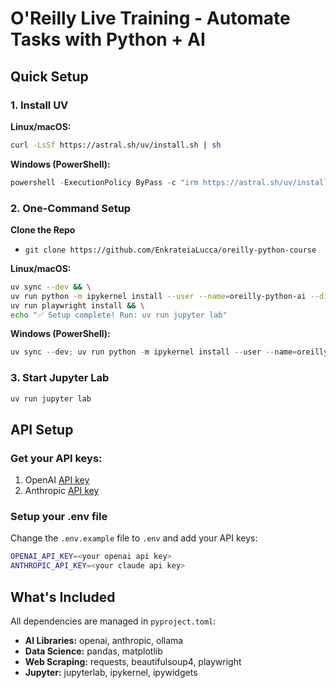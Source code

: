 # O'Reilly Live Training - Automate Tasks with Python + AI 

## Quick Setup

### 1. Install UV
**Linux/macOS:**
```bash
curl -LsSf https://astral.sh/uv/install.sh | sh
```

**Windows (PowerShell):**
```powershell
powershell -ExecutionPolicy ByPass -c "irm https://astral.sh/uv/install.ps1 | iex"
```

### 2. One-Command Setup

**Clone the Repo**

- `git clone https://github.com/EnkrateiaLucca/oreilly-python-course`

**Linux/macOS:**
```bash
uv sync --dev && \
uv run python -m ipykernel install --user --name=oreilly-python-ai --display-name "O'Reilly Python AI" && \
uv run playwright install && \
echo "✅ Setup complete! Run: uv run jupyter lab"
```

**Windows (PowerShell):**
```powershell
uv sync --dev; uv run python -m ipykernel install --user --name=oreilly-python-ai --display-name "O'Reilly Python AI"; uv run playwright install; Write-Output "✅ Setup complete! Run: uv run jupyter lab"
```

### 3. Start Jupyter Lab
```bash
uv run jupyter lab
```

## API Setup

### Get your API keys:
1. OpenAI [API key](https://platform.openai.com/)
2. Anthropic [API key](https://docs.anthropic.com/en/docs/get-started)

### Setup your .env file
Change the `.env.example` file to `.env` and add your API keys:

```bash
OPENAI_API_KEY=<your openai api key>
ANTHROPIC_API_KEY=<your claude api key>
```

## What's Included
All dependencies are managed in `pyproject.toml`:
- **AI Libraries:** openai, anthropic, ollama
- **Data Science:** pandas, matplotlib
- **Web Scraping:** requests, beautifulsoup4, playwright
- **Jupyter:** jupyterlab, ipykernel, ipywidgets

<!-- 1. [](notebooks/9.0-building-email-assistant.ipynb)  
[![Open In Colab](https://colab.research.google.com/assets/colab-badge.svg)](https://colab.research.google.com/github/EnkrateiaLucca/oreilly-python-course/blob/main/notebooks/9.0-building-email-assistant.ipynb) -->

